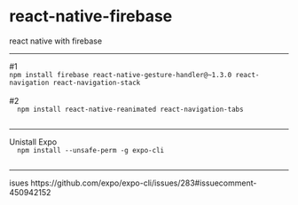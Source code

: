 # react-native-firebase
react native with firebase
<hr>
#1
<code>
npm install firebase react-native-gesture-handler@~1.3.0 react-navigation react-navigation-stack
</code>
<br>
#2
<code>
  npm install react-native-reanimated react-navigation-tabs
 </code>
 <hr>
 Unistall Expo
<code>
  npm install --unsafe-perm -g expo-cli
 </code>
<hr>
isues https://github.com/expo/expo-cli/issues/283#issuecomment-450942152
